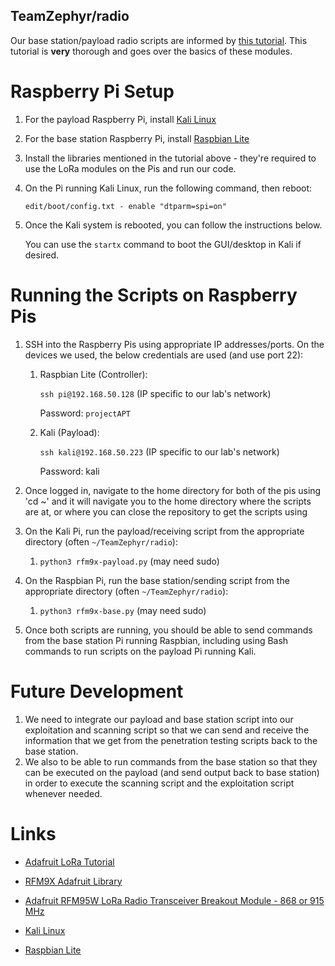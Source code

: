 ## TeamZephyr/radio

<!-- YOUR_COMMENT_HERE -->
<!-- These two sample files (rfm9x_transmit and rfm9x_receive) are following from this [tutorial](https://learn.adafruit.com/lora-and-lorawan-radio-for-raspberry-pi/raspberry-pi-wiring). --> 
Our base station/payload radio scripts are informed by [this tutorial](https://learn.adafruit.com/lora-and-lorawan-radio-for-raspberry-pi/raspberry-pi-wiring). This tutorial is **very**
thorough and goes over the basics of these modules. 
<!-- We need to make a class that more closely resembles what is happening in the tutorial. One where you can both receive and send data seemingly simultaneously. We will have to learn these modules fairly in depth because we will be sending larger than recommended amounts of data over the radio connection. -->

# Raspberry Pi Setup

1) For the payload Raspberry Pi, install [Kali Linux](https://www.kali.org//get-kali/#kali-arm)
2) For the base station Raspberry Pi, install [Raspbian Lite](https://www.raspberrypi.com/software/operating-systems/)
3) Install the libraries mentioned in the tutorial above - they're required to use the LoRa modules on the Pis and run our code.
4) On the Pi running Kali Linux, run the following command, then reboot:

      `edit/boot/config.txt - enable "dtparm=spi=on"`

5) Once the Kali system is rebooted, you can follow the instructions below.

      You can use the `startx` command to boot the GUI/desktop in Kali if desired.

# Running the Scripts on Raspberry Pis

1) SSH into the Raspberry Pis using appropriate IP addresses/ports. On the devices we used, the below credentials are used (and use port 22):
   1) Raspbian Lite (Controller):

      `ssh pi@192.168.50.128` (IP specific to our lab's network)

      Password: `projectAPT`

   2) Kali (Payload):

      `ssh kali@192.168.50.223` (IP specific to our lab's network)

      Password: kali

2) Once logged in, navigate to the home directory for both of the pis using 'cd ~' and it will navigate you to the home directory where the scripts are at, or where you can close the repository to get the scripts using 
3) On the Kali Pi, run the payload/receiving script from the appropriate directory (often `~/TeamZephyr/radio`):
      1) `python3 rfm9x-payload.py` (may need sudo)
5) On the Raspbian Pi, run the base station/sending script from the appropriate directory (often `~/TeamZephyr/radio`):
      1) `python3 rfm9x-base.py` (may need sudo)
7) Once both scripts are running, you should be able to send commands from the base station Pi running Raspbian, including using Bash commands to run scripts on the payload Pi running Kali.

# Future Development

1) We need to integrate our payload and base station script into our exploitation and scanning script so that we can send and receive the information that we get from the penetration testing scripts back to the base station. 
2) We also to be able to run commands from the base station so that they can be executed on the payload (and send output back to base station) in order to execute the scanning script and the exploitation script whenever needed.

# Links

* [Adafruit LoRa Tutorial](https://learn.adafruit.com/lora-and-lorawan-radio-for-raspberry-pi/raspberry-pi-wiring)

* [RFM9X Adafruit Library](https://github.com/adafruit/Adafruit_CircuitPython_RFM9x)

* [Adafruit RFM95W LoRa Radio Transceiver Breakout Module - 868 or 915 MHz](https://www.adafruit.com/product/3072)

* [Kali Linux](https://www.kali.org//get-kali/#kali-arm)

* [Raspbian Lite](https://www.raspberrypi.com/software/operating-systems/)

